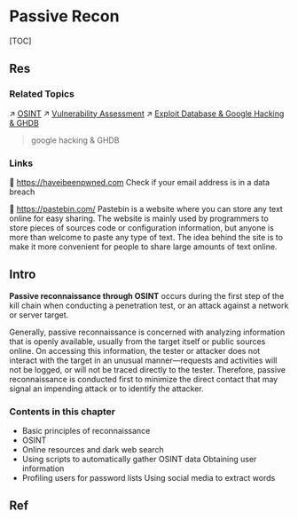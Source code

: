# Passive Recon

[TOC]



## Res
### Related Topics
↗ [OSINT](../../../👻%20CTF/Misc/OSINT/OSINT.md)
↗ [Vulnerability Assessment](../Vulnerability%20Assessment/Vulnerability%20Assessment.md)
↗ [Exploit Database & Google Hacking & GHDB](../../../../☠️%20Kill%20Chain/🏹%20Vulnerability/Vulnerability%20Database/Exploit%20Database%20&%20Google%20Hacking%20&%20GHDB.md)
> google hacking & GHDB


### Links
🔗 https://haveibeenpwned.com
Check if your email address is in a data breach

🔗 https://pastebin.com/
Pastebin is a website where you can store any text online for easy sharing. The website is mainly used by programmers to store pieces of sources code or configuration information, but anyone is more than welcome to paste any type of text. The idea behind the site is to make it more convenient for people to share large amounts of text online.



## Intro
**Passive reconnaissance through OSINT** occurs during the first step of the kill chain when conducting a penetration test, or an attack against a network or server target.

Generally, passive reconnaissance is concerned with analyzing information that is openly available, usually from the target itself or public sources online. On accessing this information, the tester or attacker does not interact with the target in an unusual manner—requests and activities will not be logged, or will not be traced directly to the tester. Therefore, passive reconnaissance is conducted first to minimize the direct contact that may signal an impending attack or to identify the attacker.


### Contents in this chapter
- Basic principles of reconnaissance
- OSINT
- Online resources and dark web search
- Using scripts to automatically gather OSINT data Obtaining user information
- Profiling users for password lists Using social media to extract words



## Ref
[Google hacking | Wikipedia]: https://en.wikipedia.org/wiki/Google_hacking

